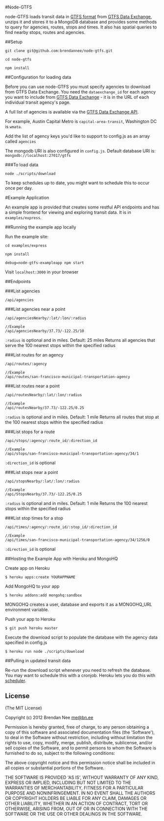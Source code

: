 #Node-GTFS

node-GTFS loads transit data in [GTFS format](https://developers.google.com/transit/) from [GTFS Data Exchange](http://www.gtfs-data-exchange.com/), unzips it and stores it to a MongoDB database and provides some methods to query for agencies, routes, stops and times.  It also has spatial queries to find nearby stops, routes and agencies.

##Setup

`git clone git@github.com:brendannee/node-gtfs.git`

`cd node-gtfs`

`npm install`

##Configuration for loading data

Before you can use node-GTFS you must specify agencies to download from GTFS Data Exchange. You need the `dataexchange_id` for each agency you want to include from [GTFS Data Exchange](http://www.gtfs-data-exchange.com/) - it is in the URL of each individual transit agency's page.

A full list of agencies is available via the [GTFS Data Exchange API](http://www.gtfs-data-exchange.com/api/agencies).

For example, Austin Capital Metro is `capital-area-transit`, Washington DC is `wmata`.

Add the list of agency keys you'd like to support to config.js as an array called `agencies`

The mongodb URI is also configured in `config.js`. Default database URI is:
`mongodb://localhost:27017/gtfs`

###To load data

    node ./scripts/download

To keep schedules up to date, you might want to schedule this to occur once per day.

#Example Application

An example app is provided that creates some restful API endpoints and has a simple frontend for viewing and exploring transit data.  It is in `examples/express`.


##Running the example app locally

Run the example site:

    cd examples/express

    npm install

    debug=node-gtfs-exampleapp npm start

Visit `localhost:3000` in your browser


##Endpoints

###List agencies

    /api/agencies

###List agencies near a point

    /api/agenciesNearby/:lat/:lon/:radius

    //Example
    /api/agenciesNearby/37.73/-122.25/10
`:radius` is optional and in miles.  Default: 25 miles
Returns all agencies that serve the 100 nearest stops within the specified radius

###List routes for an agency

    /api/routes/:agency

    //Example
    /api/routes/san-francisco-municipal-transportation-agency

###List routes near a point

    /api/routesNearby/:lat/:lon/:radius

    //Example
    /api/routesNearby/37.73/-122.25/0.25
`:radius` is optional and in miles.  Default: 1 mile
Returns all routes that stop at the 100 nearest stops within the specified radius

###List stops for a route

    /api/stops/:agency/:route_id/:direction_id

    //Example
    /api/stops/san-francisco-municipal-transportation-agency/34/1
`:direction_id` is optional

###List stops near a point

    /api/stopsNearby/:lat/:lon/:radius

    //Example
    /api/StopsNearby/37.73/-122.25/0.25
`:radius` is optional and in miles.  Default: 1 mile
Returns the 100 nearest stops within the specified radius

###List stop times for a stop

    /api/times/:agency/:route_id/:stop_id/:direction_id

    //Example
    /api/times/san-francisco-municipal-transportation-agency/34/1256/0
`:direction_id` is optional


##Hosting the Example App with Heroku and MongoHQ

Create app on Heroku

    $ heroku apps:create YOURAPPNAME

Add MongoHQ to your app

    $ heroku addons:add mongohq:sandbox

MONGOHQ creates a user, database and exports it as a MONGOHQ_URL environment variable.

Push your app to Heroku

    $ git push heroku master

Execute the download script to populate the database with the agency data specified in config.js

    $ heroku run node ./scripts/download


##Pulling in updated transit data

Re-run the download script whenever you need to refresh the database. You may want to schedule this with a cronjob.  Heroku lets you do this with [scheduler](https://devcenter.heroku.com/articles/scheduler).

## License

(The MIT License)

Copyright (c) 2012 Brendan Nee <me@bn.ee>

Permission is hereby granted, free of charge, to any person obtaining a copy of this software and associated documentation files (the 'Software'), to deal in the Software without restriction, including without limitation the rights to use, copy, modify, merge, publish, distribute, sublicense, and/or sell copies of the Software, and to permit persons to whom the Software is furnished to do so, subject to the following conditions:

The above copyright notice and this permission notice shall be included in all copies or substantial portions of the Software.

THE SOFTWARE IS PROVIDED 'AS IS', WITHOUT WARRANTY OF ANY KIND, EXPRESS OR IMPLIED, INCLUDING BUT NOT LIMITED TO THE WARRANTIES OF MERCHANTABILITY, FITNESS FOR A PARTICULAR PURPOSE AND NONINFRINGEMENT. IN NO EVENT SHALL THE AUTHORS OR COPYRIGHT HOLDERS BE LIABLE FOR ANY CLAIM, DAMAGES OR OTHER LIABILITY, WHETHER IN AN ACTION OF CONTRACT, TORT OR OTHERWISE, ARISING FROM, OUT OF OR IN CONNECTION WITH THE SOFTWARE OR THE USE OR OTHER DEALINGS IN THE SOFTWARE.
